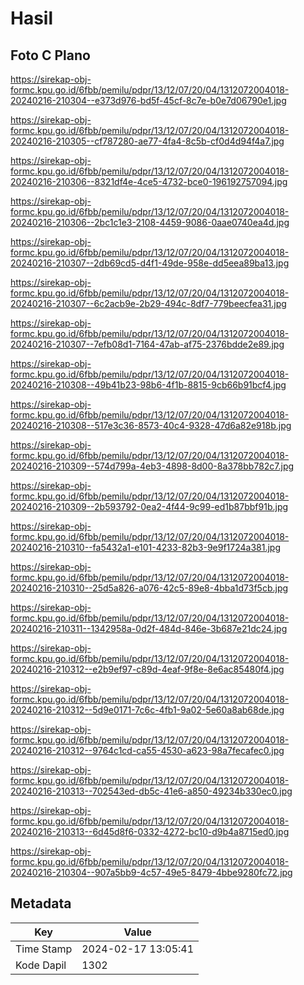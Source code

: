 # Hasil

## Foto C Plano

https://sirekap-obj-formc.kpu.go.id/6fbb/pemilu/pdpr/13/12/07/20/04/1312072004018-20240216-210304--e373d976-bd5f-45cf-8c7e-b0e7d06790e1.jpg

https://sirekap-obj-formc.kpu.go.id/6fbb/pemilu/pdpr/13/12/07/20/04/1312072004018-20240216-210305--cf787280-ae77-4fa4-8c5b-cf0d4d94f4a7.jpg

https://sirekap-obj-formc.kpu.go.id/6fbb/pemilu/pdpr/13/12/07/20/04/1312072004018-20240216-210306--8321df4e-4ce5-4732-bce0-196192757094.jpg

https://sirekap-obj-formc.kpu.go.id/6fbb/pemilu/pdpr/13/12/07/20/04/1312072004018-20240216-210306--2bc1c1e3-2108-4459-9086-0aae0740ea4d.jpg

https://sirekap-obj-formc.kpu.go.id/6fbb/pemilu/pdpr/13/12/07/20/04/1312072004018-20240216-210307--2db69cd5-d4f1-49de-958e-dd5eea89ba13.jpg

https://sirekap-obj-formc.kpu.go.id/6fbb/pemilu/pdpr/13/12/07/20/04/1312072004018-20240216-210307--6c2acb9e-2b29-494c-8df7-779beecfea31.jpg

https://sirekap-obj-formc.kpu.go.id/6fbb/pemilu/pdpr/13/12/07/20/04/1312072004018-20240216-210307--7efb08d1-7164-47ab-af75-2376bdde2e89.jpg

https://sirekap-obj-formc.kpu.go.id/6fbb/pemilu/pdpr/13/12/07/20/04/1312072004018-20240216-210308--49b41b23-98b6-4f1b-8815-9cb66b91bcf4.jpg

https://sirekap-obj-formc.kpu.go.id/6fbb/pemilu/pdpr/13/12/07/20/04/1312072004018-20240216-210308--517e3c36-8573-40c4-9328-47d6a82e918b.jpg

https://sirekap-obj-formc.kpu.go.id/6fbb/pemilu/pdpr/13/12/07/20/04/1312072004018-20240216-210309--574d799a-4eb3-4898-8d00-8a378bb782c7.jpg

https://sirekap-obj-formc.kpu.go.id/6fbb/pemilu/pdpr/13/12/07/20/04/1312072004018-20240216-210309--2b593792-0ea2-4f44-9c99-ed1b87bbf91b.jpg

https://sirekap-obj-formc.kpu.go.id/6fbb/pemilu/pdpr/13/12/07/20/04/1312072004018-20240216-210310--fa5432a1-e101-4233-82b3-9e9f1724a381.jpg

https://sirekap-obj-formc.kpu.go.id/6fbb/pemilu/pdpr/13/12/07/20/04/1312072004018-20240216-210310--25d5a826-a076-42c5-89e8-4bba1d73f5cb.jpg

https://sirekap-obj-formc.kpu.go.id/6fbb/pemilu/pdpr/13/12/07/20/04/1312072004018-20240216-210311--1342958a-0d2f-484d-846e-3b687e21dc24.jpg

https://sirekap-obj-formc.kpu.go.id/6fbb/pemilu/pdpr/13/12/07/20/04/1312072004018-20240216-210312--e2b9ef97-c89d-4eaf-9f8e-8e6ac85480f4.jpg

https://sirekap-obj-formc.kpu.go.id/6fbb/pemilu/pdpr/13/12/07/20/04/1312072004018-20240216-210312--5d9e0171-7c6c-4fb1-9a02-5e60a8ab68de.jpg

https://sirekap-obj-formc.kpu.go.id/6fbb/pemilu/pdpr/13/12/07/20/04/1312072004018-20240216-210312--9764c1cd-ca55-4530-a623-98a7fecafec0.jpg

https://sirekap-obj-formc.kpu.go.id/6fbb/pemilu/pdpr/13/12/07/20/04/1312072004018-20240216-210313--702543ed-db5c-41e6-a850-49234b330ec0.jpg

https://sirekap-obj-formc.kpu.go.id/6fbb/pemilu/pdpr/13/12/07/20/04/1312072004018-20240216-210313--6d45d8f6-0332-4272-bc10-d9b4a8715ed0.jpg

https://sirekap-obj-formc.kpu.go.id/6fbb/pemilu/pdpr/13/12/07/20/04/1312072004018-20240216-210304--907a5bb9-4c57-49e5-8479-4bbe9280fc72.jpg


## Metadata

| Key        | Value               |
| ---------- | ------------------- |
| Time Stamp | 2024-02-17 13:05:41 |
| Kode Dapil | 1302                |



